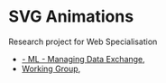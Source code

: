 SVG Animations
==============

Research project for Web Specialisation

- [- ML - Managing Data Exchange](http://en.wikibooks.org/wiki/XML_-_Managing_Data_Exchange/SVG),
- [Working Group](http://www.w3.org/Graphics/SVG/),


